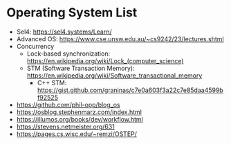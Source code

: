 # Operating System List

- Sel4: https://sel4.systems/Learn/
- Advanced OS: https://www.cse.unsw.edu.au/~cs9242/23/lectures.shtml
- Concurrency
  - Lock-based synchronization: https://en.wikipedia.org/wiki/Lock_(computer_science)
  - STM (Software Transaction Memory): https://en.wikipedia.org/wiki/Software_transactional_memory
    - C++ STM: https://gist.github.com/graninas/c7e0a603f3a22c7e85daa4599bf92525
- https://github.com/phil-opp/blog_os
- https://osblog.stephenmarz.com/index.html
- https://illumos.org/books/dev/workflow.html
-  https://stevens.netmeister.org/631
- https://pages.cs.wisc.edu/~remzi/OSTEP/
